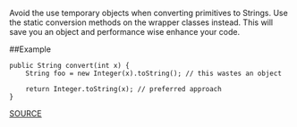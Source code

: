 Avoid the use temporary objects when converting primitives to Strings. Use the static conversion methods on the wrapper classes instead. This will save you an object and performance wise enhance your code.

##Example

	public String convert(int x) { 
		String foo = new Integer(x).toString(); // this wastes an object 
		
		return Integer.toString(x); // preferred approach 
	}

[SOURCE](http://pmd.sourceforge.net/pmd-5.3.2/pmd-java/rules/java/unnecessary.html#UnnecessaryConversionTemporary)
